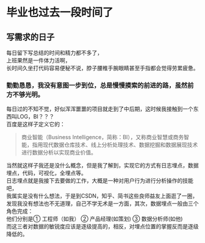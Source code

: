 # 毕业也过去一段时间了
## 写需求的日子
每日留下写总结的时间和精力都不多了，  
上班果然是一件体力活啊，  
长时间久坐打代码容易便秘不说，脖子腰椎手腕眼睛甚至手指都会觉得劳累疲惫。  
### 勤勤恳恳，我没有意图一步到位，总是慢慢摸索的前进的路，虽然前方不够光明。  

每日过的不知不觉，好似浑浑噩噩的项目就走到了中后期，这时候我接触到一个东西叫LOG，BI？？？  
百度是这样子定义它的：
> 商业智能（Business Intelligence，简称：BI），又称商业智慧或商务智能，指用现代数据仓库技术、线上分析处理技术、数据挖掘和数据展现技术进行数据分析以实现商业价值。  

当然就这样子我还是没什么概念，但是我了解到，实现它的方式有日志埋点，数据埋点，代码，可视化，全埋点等。  
日志埋点就是我接下去要做的工作，大概是一种对用户行为进行分析操作的技能吧，  
我属实是没有什么想法，于是到CSDN，知乎、简书这些良师益友上面逛了一圈，  
发现我没有想法也不无道理，自己不学无术是一方面，其次，数据埋点一般由三个角色完成：  
他们分别是① 工程师（如我） ② 产品经理(如策划) ③ 数据分析师(如他)  
而这三者对数据的敏锐度应该是逐级提高的，相反，对埋点位置的掌握反而是逐级降低的。
